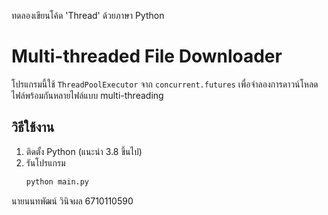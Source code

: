 ทดลองเขียนโค้ด 'Thread' ด้วยภาษา Python
# Multi-threaded File Downloader

โปรแกรมนี้ใช้ `ThreadPoolExecutor` จาก `concurrent.futures` เพื่อจำลองการดาวน์โหลดไฟล์พร้อมกันหลายไฟล์แบบ multi-threading

## วิธีใช้งาน
1. ติดตั้ง Python (แนะนำ 3.8 ขึ้นไป)
2. รันโปรแกรม
   ```bash
   python main.py

นายนนทพัฒน์ วินิจผล 6710110590